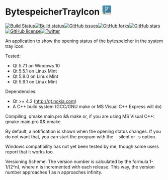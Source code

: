 # BytespeicherTrayIcon ![alt text](res/open-32.png "BytespeicherTrayIcon")
[![Build Status](https://travis-ci.org/Bytespeicher/BytespeicherTrayIcon.svg?branch=master)](https://travis-ci.org/Bytespeicher/BytespeicherTrayIcon)[![Build status](https://ci.appveyor.com/api/projects/status/rltl3xgwt914vvrk/branch/master?svg=true)](https://ci.appveyor.com/project/mkzero/bytespeichertrayicon/branch/master)[![GitHub issues](https://img.shields.io/github/issues/Bytespeicher/BytespeicherTrayIcon.svg)](https://github.com/Bytespeicher/BytespeicherTrayIcon/issues)[![GitHub forks](https://img.shields.io/github/forks/Bytespeicher/BytespeicherTrayIcon.svg)](https://github.com/Bytespeicher/BytespeicherTrayIcon/network)[![GitHub stars](https://img.shields.io/github/stars/Bytespeicher/BytespeicherTrayIcon.svg)](https://github.com/Bytespeicher/BytespeicherTrayIcon/stargazers)[![GitHub license](https://img.shields.io/github/license/Bytespeicher/BytespeicherTrayIcon.svg)](https://github.com/Bytespeicher/BytespeicherTrayIcon/blob/master/LICENSE.md)[![Twitter](https://img.shields.io/twitter/url/https/github.com/Bytespeicher/BytespeicherTrayIcon.svg?style=social)](https://twitter.com/intent/tweet?text=Wow:&url=https%3A%2F%2Fgithub.com%2FBytespeicher%2FBytespeicherTrayIcon)

An application to show the opening status of the bytespeicher in the
system tray icon.

Tested:
 * Qt 5.7.1 on Windows 10
 * Qt 5.5.1 on Linux Mint
 * Qt 5.9.0 on Linux Mint
 * Qt 5.9.1 on Linux Mint
 
Dependencies:
 * Qt >= 4.2 (http://qt.nokia.com)
 * A C++ build system (GCC/GNU make or MS Visual C++ Express will do)

Compiling:
  qmake main.pro && make
or, if you are using MS Visual C++:
  qmake main.pro && nmake

By default, a notification is shown when the opening status changes. If you do
not want that, you can start the program with the --silent or -s option.

Windows compatibility has not yet been tested by me, though some users report
that it works too.

Versioning Scheme:
The version number is calculated by the formula 1-1/(2^n), where n is
incremented with each release. This way, the version number approaches 1 as n
approaches infinity.
